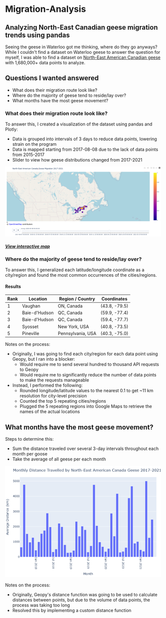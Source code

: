 # Migration-Analysis
## Analyzing North-East Canadian geese migration trends using pandas

Seeing the geese in Waterloo got me thinking, where do they go anyways? While I couldn't find a dataset on Waterloo geese to answer the question for myself, I was able to find a dataset on [North-East American Canadian geese](https://www.movebank.org/cms/webapp?gwt_fragment=page%3Dstudies%2Cpath%3Dstudy2105214573) with 1,680,000+ data points to analyze.

## Questions I wanted answered
- What does their migration route look like?
- Where do the majority of geese tend to reside/lay over?
- What months have the most geese movement?

### What does their migration route look like?
To answer this, I created a visualization of the dataset using pandas and Plotly:
- Data is grouped into intervals of 3 days to reduce data points, lowering strain on the program
- Data is mapped starting from 2017-08-08 due to the lack of data points from 2015-2017
- Slider to view how geese distributions changed from 2017-2021

![map preview](results/map_preview.png)  

#### *[View interactive map](https://therealgecko.github.io/Migration-Analysis/)*

### Where do the majority of geese tend to reside/lay over?
To answer this, I generalized each latitude/longitude coordinate as a city/region and found the most common occurrences of the cities/regions.

#### Results 
<table>
  <thead>
    <tr>
      <th>Rank</th>
      <th>Location</th>
      <th>Region / Country</th>
      <th>Coordinates</th>
    </tr>
  </thead>
  <tbody>
    <tr>
      <td>1</td>
      <td>Vaughan</td>
      <td>ON, Canada</td>
      <td>(43.8, -79.5)</td>
    </tr>
    <tr>
      <td>2</td>
      <td>Baie-d'Hudson</td>
      <td>QC, Canada</td>
      <td>(59.9, -77.4)</td>
    </tr>
    <tr>
      <td>3</td>
      <td>Baie-d'Hudson</td>
      <td>QC, Canada</td>
      <td>(59.4, -77.7)</td>
    </tr>
    <tr>
      <td>4</td>
      <td>Syosset</td>
      <td>New York, USA</td>
      <td>(40.8, -73.5)</td>
    </tr>
    <tr>
      <td>5</td>
      <td>Pineville</td>
      <td>Pennsylvania, USA</td>
      <td>(40.3, -75.0)</td>
    </tr>
  </tbody>
</table>

Notes on the process:
- Originally, I was going to find each city/region for each data point using Geopy, but I ran into a blocker:
  - Would require me to send several hundred to thousand API requests to Geopy
  - Would require me to significantly reduce the number of data points to make the requests manageable
- Instead, I performed the following:
  - Rounded longitude/latitude values to the nearest 0.1 to get ~11 km resolution for city-level precision
  - Counted the top 5 repeating cities/regions
  - Plugged the 5 repeating regions into Google Maps to retrieve the names of the actual locations

## What months have the most geese movement?
Steps to determine this:
- Sum the distance traveled over several 3-day intervals throughout each month per goose  
- Take the average of all geese per each month

![map preview](results/movement_per_month.png)

Notes on the process:
- Originally, Geopy's distance function was going to be used to calculate distances between points, but due to the volume of data points, the process was taking too long
- Resolved this by implementing a custom distance function
